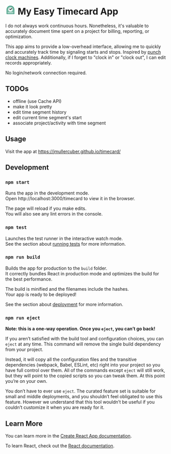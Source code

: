 # ![timecard logo](./public/favicon-32x32.png) My Easy Timecard App

I do not always work continuous hours.
Nonetheless, it's valuable to accurately document time spent on a project for
billing, reporting, or optimization.

This app aims to provide a low-overhead interface, allowing me to quickly and accurately track time by signaling starts and stops. Inspired by [punch clock machines](https://en.wikipedia.org/wiki/Time_clock).
Additionally, if I forget to "clock in" or "clock out", I can edit records appropriately.

No login/network connection required.

## TODOs

- offline (use Cache API)
- make it look pretty
- edit time segment history
- edit current time segment's start
- associate project/activity with time segment

## Usage

Visit the app at https://jmullercuber.github.io/timecard/

## Development

### `npm start`

Runs the app in the development mode.\
Open http://localhost:3000/timecard to view it in the browser.

The page will reload if you make edits.\
You will also see any lint errors in the console.

### `npm test`

Launches the test runner in the interactive watch mode.\
See the section about [running tests](https://facebook.github.io/create-react-app/docs/running-tests) for more information.

### `npm run build`

Builds the app for production to the `build` folder.\
It correctly bundles React in production mode and optimizes the build for the best performance.

The build is minified and the filenames include the hashes.\
Your app is ready to be deployed!

See the section about [deployment](https://facebook.github.io/create-react-app/docs/deployment) for more information.

### `npm run eject`

**Note: this is a one-way operation. Once you `eject`, you can’t go back!**

If you aren’t satisfied with the build tool and configuration choices, you can `eject` at any time. This command will remove the single build dependency from your project.

Instead, it will copy all the configuration files and the transitive dependencies (webpack, Babel, ESLint, etc) right into your project so you have full control over them. All of the commands except `eject` will still work, but they will point to the copied scripts so you can tweak them. At this point you’re on your own.

You don’t have to ever use `eject`. The curated feature set is suitable for small and middle deployments, and you shouldn’t feel obligated to use this feature. However we understand that this tool wouldn’t be useful if you couldn’t customize it when you are ready for it.

## Learn More

You can learn more in the [Create React App documentation](https://facebook.github.io/create-react-app/docs/getting-started).

To learn React, check out the [React documentation](https://reactjs.org/).
